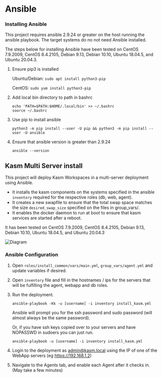 # Ansible

### Installing Ansible

This project requires ansible 2.9.24 or greater on the host running the ansible playbook. The target systems do no not need Ansible installed.

The steps below for installing Ansible have been tested on CentOS 7.9.2009, CentOS 8.4.2105, Debian 9.13, Debian 10.10, Ubuntu 18.04.5, and Ubuntu 20.04.3.

1. Ensure pip3 is installed 
    
    Ubuntu/Debian: `sudo apt install python3-pip`
    
    CentOS: `sudo yum install python3-pip`

2. Add local bin directory to path in bashrc
    
    ```
    echo 'PATH=$PATH:$HOME/.local/bin' >> ~/.bashrc
    source ~/.bashrc
    ```

3. Use pip to install ansible

    `python3 -m pip install --user -U pip && python3 -m pip install --user -U ansible`

4. Ensure that ansible version is greater than 2.9.24

    `ansible --version`

## Kasm Multi Server install
This project will deploy Kasm Workspaces in a multi-server deployment using Ansible. 

* It installs the kasm components on the systems specified in the ansible `inventory` required for the respective roles (db, web, agent).
* It creates a new swapfile to ensure that the total swap space matches the size `desired_swap_size` specified on the files in group_vars/.
* It enables the docker daemon to run at boot to ensure that kasm services are started after a reboot.

It has been tested on CentOS 7.9.2009, CentOS 8.4.2105, Debian 9.13, Debian 10.10, Ubuntu 18.04.5, and Ubuntu 20.04.3

![Diagram][Image_Diagram]

[Image_Diagram]: https://f.hubspotusercontent30.net/hubfs/5856039/Ansible/Ansible%20Multi%20Server.png "Diagram"


### Ansible Configuration

1. Open `roles/install_common/vars/main.yml`, `group_vars/agent.yml` and update variables if desired.

2. Open `inventory` file and fill in the hostnames / ips for the servers that will be fulfilling the agent, webapp and db roles. 
   
3. Run the deployment.

    `ansible-playbook -Kk -u [username] -i inventory install_kasm.yml`

    Ansible will prompt you for the ssh password and sudo password (will almost always be the same password).

    Or, if you have ssh keys copied over to your servers and have NOPASSWD in sudoers you can just run.

    `ansible-playbook -u [username] -i inventory install_kasm.yml`

4. Login to the deployment as admin@kasm.local using the IP of one of the WebApp servers (eg https://192.168.1.2)

5. Navigate to the Agents tab, and enable each Agent after it checks in. (May take a few minutes)
